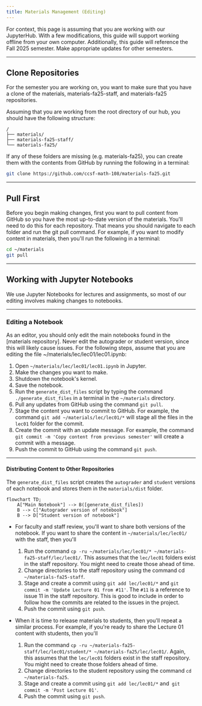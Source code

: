 ```yaml
---
title: Materials Management (Editing)
---
```


For context, this page is assuming that you are working with our JupyterHub. With a few modifications, this guide will support working offline from your own computer. Additionally, this guide will reference the Fall 2025 semester. Make appropriate updates for other semesters.

---

## Clone Repositories

For the semester you are working on, you want to make sure that you have a clone of the materials, materials-fa25-staff, and materials-fa25 repositories. 

Assuming that you are working from the root directory of our hub, you should have the following structure:

```text
/
├── materials/
├── materials-fa25-staff/
└── materials-fa25/
```

If any of these folders are missing (e.g. materials-fa25), you can create them with the contents from GitHub by running the following in a terminal:

```bash
git clone https://github.com/ccsf-math-108/materials-fa25.git
```

--- 

## Pull First

Before you begin making changes, first you want to pull content from GitHub so you have the most up-to-date version of the materials. You'll need to do this for each repository. That means you should navigate to each folder and run the git pull command. For example, if you want to modify content in materials, then you'll run the following in a terminal:

```bash
cd ~/materials
git pull
```

---

## Working with Jupyter Notebooks

We use Jupyter Notebooks for lectures and assignments, so most of our editing involves making changes to notebooks.

---

### Editing a Notebook
As an editor, you should only edit the main notebooks found in the [materials repository]. Never edit the autograder or student version, since this will likely cause issues. For the following steps, assume that you are editing the file ~/materials/lec/lec01/lec01.ipynb:

1. Open `~/materials/lec/lec01/lec01.ipynb` in Jupyter.
1. Make the changes you want to make.
1. Shutdown the notebook's kernel.
1. Save the notebook.
1. Run the `generate_dist_files` script by typing the command `./generate_dist_files` in a terminal in the `~/materials` directory.
1. Pull any updates from GitHub using the command `git pull`.
1. Stage the content you want to commit to GitHub. For example, the command `git add ~/materials/lec/lec01/*` will stage all the files in the `lec01` folder for the commit.
1. Create the commit with an update message. For example, the command `git commit -m 'Copy content from previous semester'` will create a commit with a message.
1. Push the commit to GitHub using the command `git push`.

---

#### Distributing Content to Other Repositories
The `generate_dist_files` script creates the `autograder` and `student` versions of each notebook and stores them in the `materials/dist` folder.

```mermaid
flowchart TD;
    A["Main Notebook"] --> B([generate_dist_files])
    B --> C["Autograder version of notebook"]
    B --> D["Student version of notebook"]
```

- For faculty and staff review, you'll want to share both versions of the notebook. If you want to share the content in `~/materials/lec/lec01/` with the staff, then you'll 
    1. Run the command `cp -ru ~/materials/lec/lec01/* ~/materials-fa25-staff/lec/lec01/`. This assumes that the `lec/lec01` folders exist in the staff repository. You might need to create those ahead of time.
    1. Change directories to the staff repository using the command cd `~/materials-fa25-staff`.
    1. Stage and create a commit using `git add lec/lec01/*` and `git commit -m 'Update Lecture 01 from #11'`. The `#11` is a reference to issue 11 in the staff repository. This is good to include in order to follow how the commits are related to the issues in the project.
    1. Push the commit using `git push`.

- When it is time to release materials to students, then you'll repeat a similar process. For example, if you're ready to share the Lecture 01 content with students, then you'll
    1. Run the command `cp -ru ~/materials-fa25-staff/lec/lec01/student/* ~/materials-fa25/lec/lec01/`. Again, this assumes that the `lec/lec01` folders exist in the staff repository. You might need to create those folders ahead of time.
    1. Change directories to the student repository using the command `cd ~/materials-fa25`.
    1. Stage and create a commit using `git add lec/lec01/*` and` git commit -m 'Post Lecture 01'`.
    1. Push the commit using `git push`.
